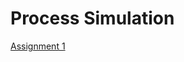 # Process Simulation
[Assignment 1](https://nbviewer.jupyter.org/github/kraanky/process_simulation/blob/main/Assignment%201/Assignment_1.ipynb)
